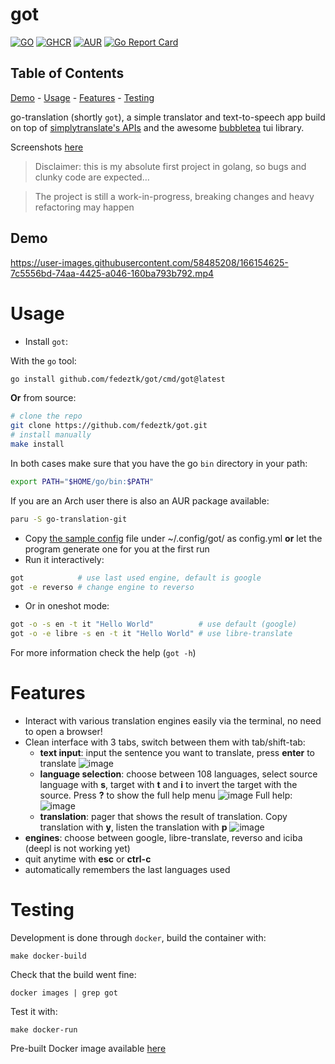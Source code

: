 # got
[![GO](https://github.com/fedeztk/got/actions/workflows/go.yaml/badge.svg)](https://github.com/fedeztk/got/tree/master/.github/workflows/go.yml) [![GHCR](https://github.com/fedeztk/got/actions/workflows/deploy.yaml/badge.svg)](https://github.com/fedeztk/got/tree/release/.github/workflows/deploy.yml) [![AUR](https://img.shields.io/aur/version/go-translation-git?logo=archlinux)](https://aur.archlinux.org/packages/go-translation-git) [![Go Report Card](https://goreportcard.com/badge/github.com/fedeztk/got)](https://goreportcard.com/report/github.com/fedeztk/got)

## Table of Contents

[Demo](#orgab62fc1) -
[Usage](#orgfa2aa9c) -
[Features](#org26baa6c) -
[Testing](#org2744438)

go-translation (shortly `got`), a simple translator and text-to-speech app build on top of [simplytranslate's APIs](https://codeberg.org/SimpleWeb/SimplyTranslate-Web/src/branch/master/api.md) and the awesome [bubbletea](https://github.com/charmbracelet/bubbletea) tui library.

Screenshots [here](#org26baa6c)

> Disclaimer: this is my absolute first project in golang, so bugs and clunky code are expected&#x2026;

> The project is still a work-in-progress, breaking changes and heavy refactoring may happen


<a id="orgab62fc1"></a>

## Demo


https://user-images.githubusercontent.com/58485208/166154625-7c5556bd-74aa-4425-a046-160ba793b792.mp4


<a id="orgfa2aa9c"></a>

# Usage

- Install `got`: 

With the `go` tool:
```sh
go install github.com/fedeztk/got/cmd/got@latest
```
**Or** from source:
```sh
# clone the repo
git clone https://github.com/fedeztk/got.git
# install manually 
make install
```
In both cases make sure that you have the go `bin` directory in your path:
```sh
export PATH="$HOME/go/bin:$PATH"
```
If you are an Arch user there is also an AUR package available:
```sh
paru -S go-translation-git
```
- Copy [the sample config](https://github.com/fedeztk/got/blob/master/config.yml) file under ~/.config/got/ as config.yml **or** let the program generate one for you at the first run
- Run it interactively:
```sh
got            # use last used engine, default is google
got -e reverso # change engine to reverso
```
-  Or in oneshot mode:
```sh
got -o -s en -t it "Hello World"          # use default (google)
got -o -e libre -s en -t it "Hello World" # use libre-translate
```
For more information check the help (`got -h`)
<a id="org26baa6c"></a>

# Features

-   Interact with various translation engines easily via the terminal, no need to open a browser!
-   Clean interface with 3 tabs, switch between them with tab/shift-tab:
	-   **text input**: input the sentence you want to translate, press **enter** to translate
![image](https://user-images.githubusercontent.com/58485208/173687247-2a1ad240-44f8-46ff-b8de-c55b3eccc4c4.png)
	-   **language selection**: choose between 108 languages, select source language with **s**, target with **t** and **i** to invert the target with the source. Press **?** to show the full help menu
	![image](https://user-images.githubusercontent.com/58485208/173687797-6325ccc9-5745-43af-b9a8-35b97bd94675.png)
	Full help:
	![image](https://user-images.githubusercontent.com/58485208/173687516-33d48c4c-206a-4b85-9678-ee6684ba71e4.png)
	-   **translation**: pager that shows the result of translation. Copy translation with **y**, listen the translation with **p**
	![image](https://user-images.githubusercontent.com/58485208/173687675-5d073c2c-428a-4a27-9cb2-4b0c803a8a5e.png)
- **engines**: choose between google, libre-translate, reverso and iciba (deepl is not working yet)
-   quit anytime with **esc** or **ctrl-c**
-   automatically remembers the last languages used


<a id="org2744438"></a>

# Testing

Development is done through `docker`, build the container with:

    make docker-build

Check that the build went fine:

    docker images | grep got

Test it with:

    make docker-run

Pre-built Docker image available [here](https://github.com/fedeztk/got/pkgs/container/got)

